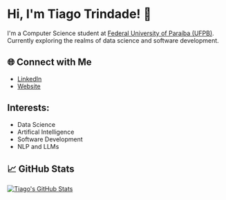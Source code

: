# Hi, I'm Tiago Trindade! 👋

I'm a Computer Science student at [Federal University of Paraíba (UFPB)](https://www.ufpb.br/). Currently exploring the realms of data science and software development.

## 🌐 Connect with Me
- [LinkedIn](https://www.linkedin.com/in/tiagotrindade03/)
- [Website](https://trindadetiago.github.io/)

## Interests:
- Data Science
- Artifical Intelligence
- Software Development
- NLP and LLMs

## 📈 GitHub Stats
[![Tiago's GitHub Stats](https://github-readme-stats.vercel.app/api?username=trindadetiago&show_icons=true&theme=radical)](https://github.com/trindadetiago)
